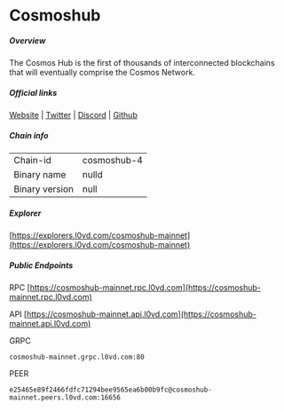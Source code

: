 # Cosmoshub


##### Overview
The Cosmos Hub is the first of thousands of interconnected blockchains that will eventually comprise the Cosmos Network.


##### Official links
[Website](https://hub.cosmos.network/) | [Twitter](https://twitter.com/cosmoshub) | [Discord](https://discord.gg/cosmosnetwork) | [Github](https://github.com/cosmos)

##### Chain info

|  |  |
| ------ | ------ |
| Chain-id | cosmoshub-4 |
| Binary name | nulld |
| Binary version | null |

##### Explorer
[https://explorers.l0vd.com/cosmoshub-mainnet](https://explorers.l0vd.com/cosmoshub-mainnet)

##### Public Endpoints
RPC
[https://cosmoshub-mainnet.rpc.l0vd.com](https://cosmoshub-mainnet.rpc.l0vd.com)

API
[https://cosmoshub-mainnet.api.l0vd.com](https://cosmoshub-mainnet.api.l0vd.com)

GRPC
```
cosmoshub-mainnet.grpc.l0vd.com:80
```

PEER
```
e25465e89f2466fdfc71294bee9565ea6b00b9fc@cosmoshub-mainnet.peers.l0vd.com:16656
```
